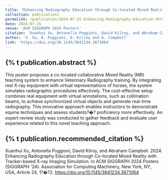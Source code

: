 ```yaml
---
title: "Enhancing Radiography Education through Co-located Mixed Reality with Tracker-based X-ray Imaging Simulation"
collection: publications
permalink: /publication/2024-07-25-Enhancing-Radiography-Education-through-Co-located-Mixed-Reality-with-Tracker-based-X-ray-Imaging-Simulation
date: 2024-07-25
venue: 'ACM SIGGRAPH 2024 Posters'
citation: 'Xuanhui Xu, Antonella Puggioni, David Kilroy, and Abraham Campbell. 2024. Enhancing Radiography Education through Co-located Mixed Reality with Tracker-based X-ray Imaging Simulation. In ACM SIGGRAPH 2024 Posters (SIGGRAPH &apos;24). Association for Computing Machinery, New York, NY, USA, Article 24, 1?�?2. https://doi.org/10.1145/3641234.3671064'
author: 'X. Xu, A. Puggioni, D. Kilroy and A. Campbell'
link: 'https://doi.org/10.1145/3641234.3671064'
---
```

{% t publication.abstract %} 
------ 
This poster proposes a co-located collaborative Mixed Reality (MR) teaching system to enhance Veterinary Radiography training. By integrating real X-ray equipment with virtual representations of horses, the system simulates radiographic procedures effectively. The cost-effective setup combines real equipment with virtual annotations, such as collimation beams, to achieve synchronized virtual objects and generate real-time radiography. This innovative approach enables instructors to demonstrate equine techniques and assess students?�? proficiency more effectively. An expert review study was conducted to gather feedback and evaluate user experience related to this novel teaching approach.

{% t publication.recommended_citation %} 
------ 
Xuanhui Xu, Antonella Puggioni, David Kilroy, and Abraham Campbell. 2024. Enhancing Radiography Education through Co-located Mixed Reality with Tracker-based X-ray Imaging Simulation. In ACM SIGGRAPH 2024 Posters (SIGGRAPH '24). Association for Computing Machinery, New York, NY, USA, Article 24, 1?�?2. https://doi.org/10.1145/3641234.3671064